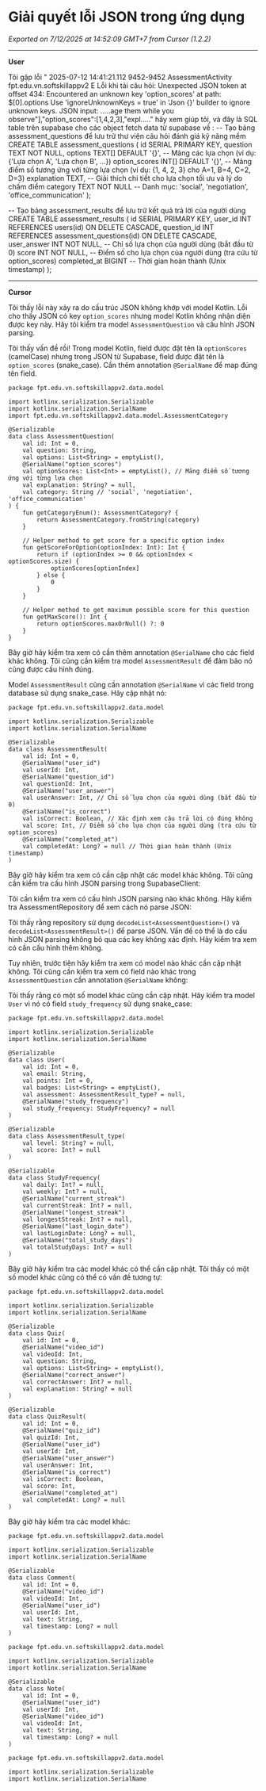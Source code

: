 # Giải quyết lỗi JSON trong ứng dụng
_Exported on 7/12/2025 at 14:52:09 GMT+7 from Cursor (1.2.2)_

---

**User**

Tôi gặp lỗi "
2025-07-12 14:41:21.112  9452-9452  AssessmentActivity      fpt.edu.vn.softskillappv2            E  Lỗi khi tải câu hỏi: Unexpected JSON token at offset 434: Encountered an unknown key 'option_scores' at path: $[0].options
                                                                                                    Use 'ignoreUnknownKeys = true' in 'Json {}' builder to ignore unknown keys.
                                                                                                    JSON input: .....age them while you observe"],"option_scores":[1,4,2,3],"expl....." hãy xem giúp tôi, và đây là SQL table trên supabase cho các object fetch data từ supabase về : 
-- Tạo bảng assessment_questions để lưu trữ thư viện câu hỏi đánh giá kỹ năng mềm
CREATE TABLE assessment_questions (
    id SERIAL PRIMARY KEY,
    question TEXT NOT NULL,
    options TEXT[] DEFAULT '{}',  -- Mảng các lựa chọn (ví dụ: {'Lựa chọn A', 'Lựa chọn B', ...})
    option_scores INT[] DEFAULT '{}',  -- Mảng điểm số tương ứng với từng lựa chọn (ví dụ: {1, 4, 2, 3} cho A=1, B=4, C=2, D=3)
    explanation TEXT,  -- Giải thích chi tiết cho lựa chọn tối ưu và lý do chấm điểm
    category TEXT NOT NULL  -- Danh mục: 'social', 'negotiation', 'office_communication'
);

-- Tạo bảng assessment_results để lưu trữ kết quả trả lời của người dùng
CREATE TABLE assessment_results (
    id SERIAL PRIMARY KEY,
    user_id INT REFERENCES users(id) ON DELETE CASCADE,
    question_id INT REFERENCES assessment_questions(id) ON DELETE CASCADE,
    user_answer INT NOT NULL,  -- Chỉ số lựa chọn của người dùng (bắt đầu từ 0)
    score INT NOT NULL,  -- Điểm số cho lựa chọn của người dùng (tra cứu từ option_scores)
    completed_at BIGINT  -- Thời gian hoàn thành (Unix timestamp)
);


---

**Cursor**

Tôi thấy lỗi này xảy ra do cấu trúc JSON không khớp với model Kotlin. Lỗi cho thấy JSON có key `option_scores` nhưng model Kotlin không nhận diện được key này. Hãy tôi kiểm tra model `AssessmentQuestion` và cấu hình JSON parsing.


Tôi thấy vấn đề rồi! Trong model Kotlin, field được đặt tên là `optionScores` (camelCase) nhưng trong JSON từ Supabase, field được đặt tên là `option_scores` (snake_case). Cần thêm annotation `@SerialName` để map đúng tên field.


```plaintext
package fpt.edu.vn.softskillappv2.data.model

import kotlinx.serialization.Serializable
import kotlinx.serialization.SerialName
import fpt.edu.vn.softskillappv2.data.model.AssessmentCategory

@Serializable
data class AssessmentQuestion(
    val id: Int = 0,
    val question: String,
    val options: List<String> = emptyList(),
    @SerialName("option_scores")
    val optionScores: List<Int> = emptyList(), // Mảng điểm số tương ứng với từng lựa chọn
    val explanation: String? = null,
    val category: String // 'social', 'negotiation', 'office_communication'
) {
    fun getCategoryEnum(): AssessmentCategory? {
        return AssessmentCategory.fromString(category)
    }
    
    // Helper method to get score for a specific option index
    fun getScoreForOption(optionIndex: Int): Int {
        return if (optionIndex >= 0 && optionIndex < optionScores.size) {
            optionScores[optionIndex]
        } else {
            0
        }
    }
    
    // Helper method to get maximum possible score for this question
    fun getMaxScore(): Int {
        return optionScores.maxOrNull() ?: 0
    }
}
```

Bây giờ hãy kiểm tra xem có cần thêm annotation `@SerialName` cho các field khác không. Tôi cũng cần kiểm tra model `AssessmentResult` để đảm bảo nó cũng được cấu hình đúng.


Model `AssessmentResult` cũng cần annotation `@SerialName` vì các field trong database sử dụng snake_case. Hãy cập nhật nó:


```plaintext
package fpt.edu.vn.softskillappv2.data.model

import kotlinx.serialization.Serializable
import kotlinx.serialization.SerialName

@Serializable
data class AssessmentResult(
    val id: Int = 0,
    @SerialName("user_id")
    val userId: Int,
    @SerialName("question_id")
    val questionId: Int,
    @SerialName("user_answer")
    val userAnswer: Int, // Chỉ số lựa chọn của người dùng (bắt đầu từ 0)
    @SerialName("is_correct")
    val isCorrect: Boolean, // Xác định xem câu trả lời có đúng không
    val score: Int, // Điểm số cho lựa chọn của người dùng (tra cứu từ option_scores)
    @SerialName("completed_at")
    val completedAt: Long? = null // Thời gian hoàn thành (Unix timestamp)
)
```

Bây giờ hãy kiểm tra xem có cần cập nhật các model khác không. Tôi cũng cần kiểm tra cấu hình JSON parsing trong SupabaseClient:


Tôi cần kiểm tra xem có cấu hình JSON parsing nào khác không. Hãy kiểm tra AssessmentRepository để xem cách nó parse JSON:


Tôi thấy rằng repository sử dụng `decodeList<AssessmentQuestion>()` và `decodeList<AssessmentResult>()` để parse JSON. Vấn đề có thể là do cấu hình JSON parsing không bỏ qua các key không xác định. Hãy kiểm tra xem có cần cấu hình thêm không.

Tuy nhiên, trước tiên hãy kiểm tra xem có model nào khác cần cập nhật không. Tôi cũng cần kiểm tra xem có field nào khác trong `AssessmentQuestion` cần annotation `@SerialName` không:


Tôi thấy rằng có một số model khác cũng cần cập nhật. Hãy kiểm tra model `User` vì nó có field `study_frequency` sử dụng snake_case:


```plaintext
package fpt.edu.vn.softskillappv2.data.model

import kotlinx.serialization.Serializable
import kotlinx.serialization.SerialName

@Serializable
data class User(
    val id: Int = 0,
    val email: String,
    val points: Int = 0,
    val badges: List<String> = emptyList(),
    val assessment: AssessmentResult_type? = null,
    @SerialName("study_frequency")
    val study_frequency: StudyFrequency? = null
)

@Serializable
data class AssessmentResult_type(
    val level: String? = null,
    val score: Int? = null
)

@Serializable
data class StudyFrequency(
    val daily: Int? = null,
    val weekly: Int? = null,
    @SerialName("current_streak")
    val currentStreak: Int? = null,
    @SerialName("longest_streak")
    val longestStreak: Int? = null,
    @SerialName("last_login_date")
    val lastLoginDate: Long? = null,
    @SerialName("total_study_days")
    val totalStudyDays: Int? = null
)
```

Bây giờ hãy kiểm tra các model khác có thể cần cập nhật. Tôi thấy có một số model khác cũng có thể có vấn đề tương tự:


```plaintext
package fpt.edu.vn.softskillappv2.data.model

import kotlinx.serialization.Serializable
import kotlinx.serialization.SerialName

@Serializable
data class Quiz(
    val id: Int = 0,
    @SerialName("video_id")
    val videoId: Int,
    val question: String,
    val options: List<String> = emptyList(),
    @SerialName("correct_answer")
    val correctAnswer: Int? = null,
    val explanation: String? = null
)

@Serializable
data class QuizResult(
    val id: Int = 0,
    @SerialName("quiz_id")
    val quizId: Int,
    @SerialName("user_id")
    val userId: Int,
    @SerialName("user_answer")
    val userAnswer: Int,
    @SerialName("is_correct")
    val isCorrect: Boolean,
    val score: Int,
    @SerialName("completed_at")
    val completedAt: Long? = null
)
```

Bây giờ hãy kiểm tra các model khác:


```plaintext
package fpt.edu.vn.softskillappv2.data.model

import kotlinx.serialization.Serializable
import kotlinx.serialization.SerialName

@Serializable
data class Comment(
    val id: Int = 0,
    @SerialName("video_id")
    val videoId: Int,
    @SerialName("user_id")
    val userId: Int,
    val text: String,
    val timestamp: Long? = null
)
```

```plaintext
package fpt.edu.vn.softskillappv2.data.model

import kotlinx.serialization.Serializable
import kotlinx.serialization.SerialName

@Serializable
data class Note(
    val id: Int = 0,
    @SerialName("user_id")
    val userId: Int,
    @SerialName("video_id")
    val videoId: Int,
    val text: String,
    val timestamp: Long? = null
)
```

```plaintext
package fpt.edu.vn.softskillappv2.data.model

import kotlinx.serialization.Serializable
import kotlinx.serialization.SerialName


```

